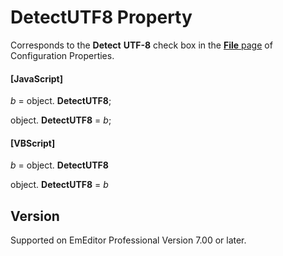 # DetectUTF8 Property

Corresponds to the **Detect**
**UTF-8** check box in the
[**File** page](../../dlg/properties/file/index) of Configuration Properties.

#### \[JavaScript\]

_b_ =
object. **DetectUTF8**;

object. **DetectUTF8** = _b_;

#### \[VBScript\]

_b_ =
object. **DetectUTF8**

object. **DetectUTF8** = _b_

## Version

Supported on EmEditor Professional Version 7.00 or later.